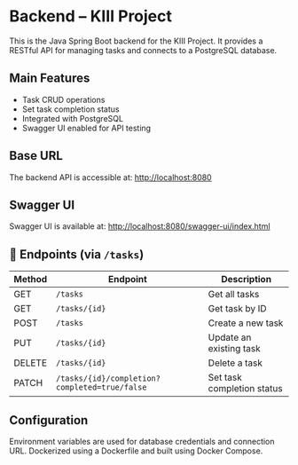 # Backend – KIII Project

This is the Java Spring Boot backend for the KIII Project. It provides a RESTful API for managing tasks and connects to a PostgreSQL database.

## Main Features

- Task CRUD operations
- Set task completion status
- Integrated with PostgreSQL
- Swagger UI enabled for API testing

## Base URL

The backend API is accessible at:
[http://localhost:8080](http://localhost:8080)

## Swagger UI

Swagger UI is available at:
[http://localhost:8080/swagger-ui/index.html](http://localhost:8080/swagger-ui/index.html)

## 🔧 Endpoints (via `/tasks`)

| Method | Endpoint                                      | Description       |
|--------|-----------------------------------------------|-------------------|
| GET    | `/tasks`                                      | Get all tasks     |
| GET    | `/tasks/{id}`                                 | Get task by ID    |
| POST   | `/tasks`                                      | Create a new task |
| PUT    | `/tasks/{id}`                                 | Update an existing task |
| DELETE | `/tasks/{id}`                                 | Delete a task     |
| PATCH  | `/tasks/{id}/completion?completed=true/false` | Set task completion status |

## Configuration

Environment variables are used for database credentials and connection URL. Dockerized using a Dockerfile and built using Docker Compose.

